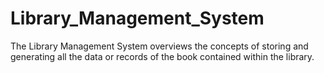 # Library_Management_System
The Library Management System overviews the concepts of storing and generating all the data or records of the book contained within the library.
